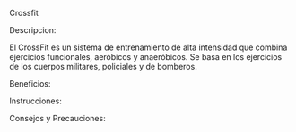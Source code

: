 Crossfit

Descripcion: 

El CrossFit es un sistema de entrenamiento de alta intensidad que combina ejercicios funcionales, aeróbicos y anaeróbicos. Se basa en los ejercicios de los cuerpos militares, policiales y de bomberos. 

Beneficios:



Instrucciones: 




Consejos y Precauciones: 

